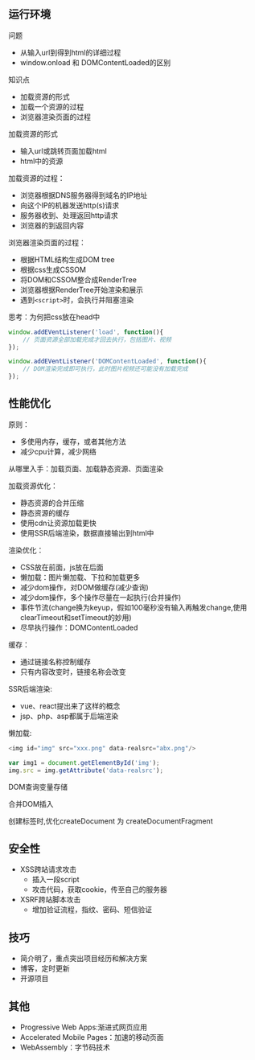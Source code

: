 
## 运行环境


问题
- 从输入url到得到html的详细过程
- window.onload 和 DOMContentLoaded的区别

知识点
- 加载资源的形式
- 加载一个资源的过程
- 浏览器渲染页面的过程


加载资源的形式
- 输入url或跳转页面加载html
- html中的资源


加载资源的过程：
- 浏览器根据DNS服务器得到域名的IP地址
- 向这个IP的机器发送http(s)请求
- 服务器收到、处理返回http请求
- 浏览器的到返回内容


浏览器渲染页面的过程：
- 根据HTML结构生成DOM tree
- 根据css生成CSSOM
- 将DOM和CSSOM整合成RenderTree
- 浏览器根据RenderTree开始渲染和展示
- 遇到`<script>`时，会执行并阻塞渲染


思考：为何把css放在head中

```js
window.addEVentListener('load', function(){
    // 页面资源全部加载完成才回去执行，包括图片、视频
});

window.addEVentListener('DOMContentLoaded', function(){
    // DOM渲染完成即可执行，此时图片视频还可能没有加载完成
});
```


## 性能优化

原则：
- 多使用内存，缓存，或者其他方法
- 减少cpu计算，减少网络


从哪里入手：加载页面、加载静态资源、页面渲染


加载资源优化：
- 静态资源的合并压缩
- 静态资源的缓存
- 使用cdn让资源加载更快
- 使用SSR后端渲染，数据直接输出到html中


渲染优化：
- CSS放在前面，js放在后面
- 懒加载：图片懒加载、下拉和加载更多
- 减少dom操作，对DOM做缓存(减少查询)
- 减少dom操作，多个操作尽量在一起执行(合并操作)
- 事件节流(change换为keyup，假如100毫秒没有输入再触发change,使用clearTimeout和setTimeout的妙用)
- 尽早执行操作：DOMContentLoaded


缓存：
- 通过链接名称控制缓存
- 只有内容改变时，链接名称会改变


SSR后端渲染:
- vue、react提出来了这样的概念
- jsp、php、asp都属于后端渲染


懒加载:
```js
<img id="img" src="xxx.png" data-realsrc="abx.png"/>

var img1 = document.getElementById('img');
img.src = img.getAttribute('data-realsrc');
```

DOM查询变量存储

合并DOM插入

创建标签时,优化createDocument 为 createDocumentFragment



## 安全性

- XSS跨站请求攻击
    - 插入一段script
    - 攻击代码，获取cookie，传至自己的服务器
- XSRF跨站脚本攻击
    - 增加验证流程，指纹、密码、短信验证


## 技巧

- 简介明了，重点突出项目经历和解决方案
- 博客，定时更新
- 开源项目

<!-- 如何看待加班？加班就像借钱，救急不救穷 -->



## 其他

- Progressive Web Apps:渐进式网页应用
- Accelerated Mobile Pages：加速的移动页面
- WebAssembly：字节码技术


